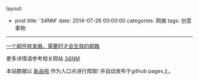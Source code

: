 layout: 
  - post 
title: '34NM' 
date: 2014-07-26 00:00:00 
categories: 网摘 
tags: 创意事物 
---

<a href="http://xinpinla.com/product/283" title="查看产品详情">
								一个邮件转发器，需要时才会生效的邮箱							</a>  

更多详情请参考相关网站 [34NM](http://34nm.com)  

本站数据以 [新品啦](http://xinpinla.com/) 作为入口点进行爬取! 并自动发布于github pages上。  
